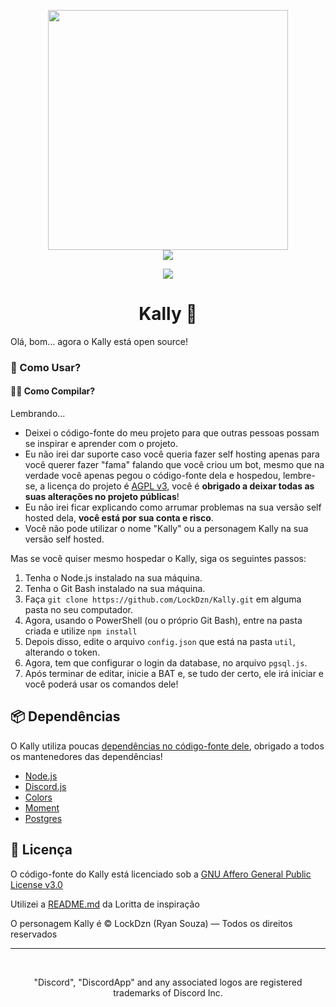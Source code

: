 <p align="center">
<img height="384" src="https://i.imgur.com/QGbGUR8.png">
<br>
<a href="https://lockdzn.tk/"><img src="https://img.shields.io/badge/website-lockdzn-informational.svg"></a>
</p>
<p align="center">
<a href="https://twitter.com/intent/user?screen_name=LockDzn_"><img src="https://img.shields.io/twitter/url/https/twitter.com/intent/user.svg?label=Seguir%20LockDzn&style=social"></a>
<h1 align="center">Kally 🤖</h1>

<p align="center">

Olá, bom... agora o Kally está open source!

### 🙌 Como Usar?
#### 👨‍💻 Como Compilar?

Lembrando...
* Deixei o código-fonte do meu projeto para que outras pessoas possam se inspirar e aprender com o projeto.
* Eu não irei dar suporte caso você queria fazer self hosting apenas para você querer fazer "fama" falando que você criou um bot, mesmo que na verdade você apenas pegou o código-fonte dela e hospedou, lembre-se, a licença do projeto é [AGPL v3](https://github.com/LockDzn/Kally/blob/master/LICENSE), você é **obrigado a deixar todas as suas alterações no projeto públicas**!
* Eu não irei ficar explicando como arrumar problemas na sua versão self hosted dela, **você está por sua conta e risco**.
* Você não pode utilizar o nome "Kally" ou a personagem Kally na sua versão self hosted.

Mas se você quiser mesmo hospedar o Kally, siga os seguintes passos:
1. Tenha o Node.js instalado na sua máquina.
2. Tenha o Git Bash instalado na sua máquina.
3. Faça ```git clone https://github.com/LockDzn/Kally.git``` em alguma pasta no seu computador.
4. Agora, usando o PowerShell (ou o próprio Git Bash), entre na pasta criada e utilize `npm install`
5. Depois disso, edite o arquivo `config.json` que está na pasta `util`, alterando o token.
6. Agora, tem que configurar o login da database, no arquivo `pgsql.js`.
6. Após terminar de editar, inicie a BAT e, se tudo der certo, ele irá iniciar e você poderá usar os comandos dele!

## 📦 Dependências

O Kally utiliza poucas [dependências no código-fonte dele](https://github.com/LockDzn/Kally/blob/master/package.json), obrigado a todos os mantenedores das dependências!


* [Node.js](https://nodejs.org)
* [Discord.js](https://www.npmjs.com/package/discord.js)
* [Colors](https://www.npmjs.com/package/colors)
* [Moment](https://www.npmjs.com/package/moment)
* [Postgres](https://www.npmjs.com/package/pg)

## 📄 Licença

O código-fonte do Kally está licenciado sob a [GNU Affero General Public License v3.0](https://github.com/LockDzn/Kally/blob/master/LICENSE)

Utilizei a [README.md](https://github.com/LorittaBot/Loritta/blob/master/README.md) da Loritta de inspiração

O personagem Kally é © LockDzn (Ryan Souza) — Todos os direitos reservados

<hr>
<br>
<p align="center">"Discord", "DiscordApp" and any associated logos are registered trademarks of Discord Inc.</p>
